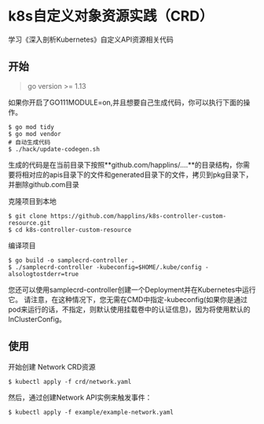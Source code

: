 # k8s自定义对象资源实践（CRD）

学习《深入剖析Kubernetes》自定义API资源相关代码

## 开始
> go version >= 1.13

如果你开启了GO111MODULE=on,并且想要自己生成代码，你可以执行下面的操作。
```shell script
$ go mod tidy
$ go mod vendor
# 自动生成代码
$ ./hack/update-codegen.sh
```

生成的代码是在当前目录下按照**github.com/happlins/....**的目录结构，你需要将相对应的apis目录下的文件和generated目录下的文件，拷贝到pkg目录下，并删除github.com目录


克隆项目到本地
```shell script
$ git clone https://github.com/happlins/k8s-controller-custom-resource.git
$ cd k8s-controller-custom-resource
```

编译项目
```shell script
$ go build -o samplecrd-controller .
$ ./samplecrd-controller -kubeconfig=$HOME/.kube/config -alsologtostderr=true
```
您还可以使用samplecrd-controller创建一个Deployment并在Kubernetes中运行它。
请注意，在这种情况下，您无需在CMD中指定-kubeconfig(如果你是通过pod来运行的话，不指定，则默认使用挂载卷中的认证信息)，因为将使用默认的InClusterConfig。

## 使用
开始创建 Network CRD资源
```shell script
$ kubectl apply -f crd/network.yaml
```

然后，通过创建Network API实例来触发事件：
```shell script
$ kubectl apply -f example/example-network.yaml
```
